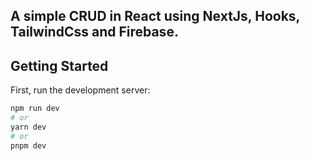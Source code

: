 ## A simple CRUD in React using NextJs, Hooks, TailwindCss and Firebase.

## Getting Started

First, run the development server:

```bash
npm run dev
# or
yarn dev
# or
pnpm dev
```
